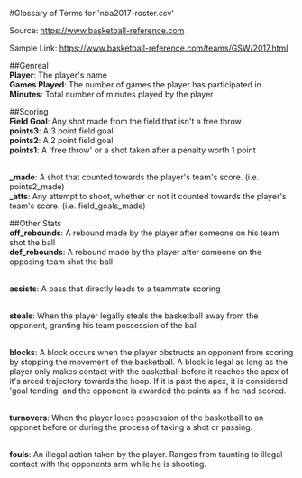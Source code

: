 #Glossary of Terms for 'nba2017-roster.csv'

Source: <https://www.basketball-reference.com>

Sample Link: <https://www.basketball-reference.com/teams/GSW/2017.html>

##Genreal
<br>**Player**: The player's name
<br>**Games Played**: The number of games the player has participated in
<br>**Minutes**: Total number of minutes played by the player

##Scoring
<br>**Field Goal**: Any shot made from the field that isn't a free throw
<br>**points3**: A 3 point field goal
<br>**points2**: A 2 point field goal
<br>**points1**: A 'free throw' or a shot taken after a penalty worth 1 point

<br>**\_made**: A shot that counted towards the player's team's score. (i.e. points2_made)
<br>**\_atts**: Any attempt to shoot, whether or not it counted towards the player's team's score. (i.e. field_goals_made)

##Other Stats
<br>**off\_rebounds**: A rebound made by the player after someone on his team shot the ball
<br>**def\_rebounds**: A rebound made by the player after someone on the opposing team shot the ball

<br>**assists**: A pass that directly leads to a teammate scoring

<br>**steals**: When the player legally steals the basketball away from the opponent, granting his team possession of the ball

<br>**blocks**: A block occurs when the player obstructs an opponent from scoring by stopping the movement of the basketball. A block is legal as long as the player only makes contact with the basketball before it reaches the apex of it's arced trajectory towards the hoop. If it is past the apex, it is considered 'goal tending' and the opponent is awarded the points as if he had scored.

<br>**turnovers**: When the player loses possession of the basketball to an opponet before or during the process of taking a shot or passing.

<br>**fouls**: An illegal action taken by the player. Ranges from taunting to illegal contact with the opponents arm while he is shooting.